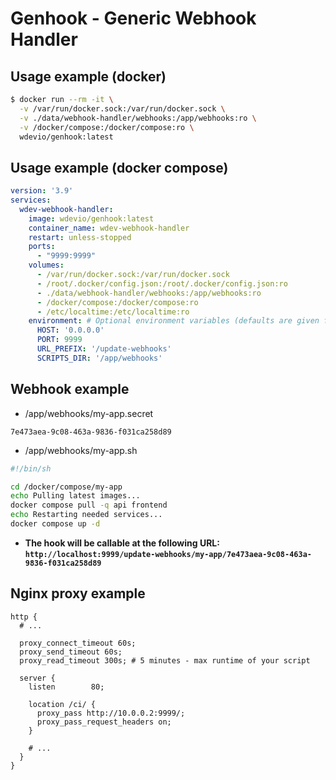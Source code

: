 # Genhook - Generic Webhook Handler

## Usage example (docker)

```bash
$ docker run --rm -it \
  -v /var/run/docker.sock:/var/run/docker.sock \
  -v ./data/webhook-handler/webhooks:/app/webhooks:ro \
  -v /docker/compose:/docker/compose:ro \
  wdevio/genhook:latest
```

## Usage example (docker compose)

```yaml
version: '3.9'
services:
  wdev-webhook-handler:
    image: wdevio/genhook:latest
    container_name: wdev-webhook-handler
    restart: unless-stopped
    ports:
      - "9999:9999"
    volumes:
      - /var/run/docker.sock:/var/run/docker.sock
      - /root/.docker/config.json:/root/.docker/config.json:ro
      - ./data/webhook-handler/webhooks:/app/webhooks:ro
      - /docker/compose:/docker/compose:ro
      - /etc/localtime:/etc/localtime:ro
    environment: # Optional environment variables (defaults are given for reference)
      HOST: '0.0.0.0'
      PORT: 9999
      URL_PREFIX: '/update-webhooks'
      SCRIPTS_DIR: '/app/webhooks'
```

## Webhook example

- /app/webhooks/my-app.secret
```text
7e473aea-9c08-463a-9836-f031ca258d89
```

- /app/webhooks/my-app.sh
```bash
#!/bin/sh

cd /docker/compose/my-app
echo Pulling latest images...
docker compose pull -q api frontend
echo Restarting needed services...
docker compose up -d
```
- **The hook will be callable at the following URL: ```http://localhost:9999/update-webhooks/my-app/7e473aea-9c08-463a-9836-f031ca258d89```**

## Nginx proxy example

```nginx
http {
  # ...

  proxy_connect_timeout 60s;
  proxy_send_timeout 60s;
  proxy_read_timeout 300s; # 5 minutes - max runtime of your script

  server {
    listen        80;

    location /ci/ {
      proxy_pass http://10.0.0.2:9999/;
      proxy_pass_request_headers on;
    }

    # ...
  }
}
```
